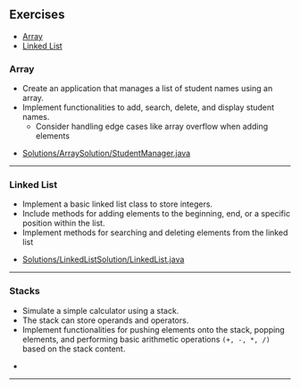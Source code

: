 ## Exercises
- [Array](#array)
- [Linked List](#linked-list)

### Array
* Create an application that manages a list of student
  names using an array.
* Implement functionalities to add, search, delete,
  and display student names.
  * Consider handling edge cases like array overflow
    when adding elements

- [Solutions/ArraySolution/StudentManager.java](Solutions/ArraySolution/StudentManager.java)

---

### Linked List
* Implement a basic linked list class to store integers.
* Include methods for adding elements to the beginning, end, or a specific
position within the list.
* Implement methods for searching and deleting elements from the linked list

- [Solutions/LinkedListSolution/LinkedList.java](Solutions/LinkedListSolution/LinkedList.java)

---

### Stacks
* Simulate a simple calculator using a stack.
* The stack can store operands and operators.
* Implement functionalities for pushing elements onto the stack, popping
elements, and performing basic arithmetic operations `(+, -, *, /)` based on the
stack content.

- []()

---







